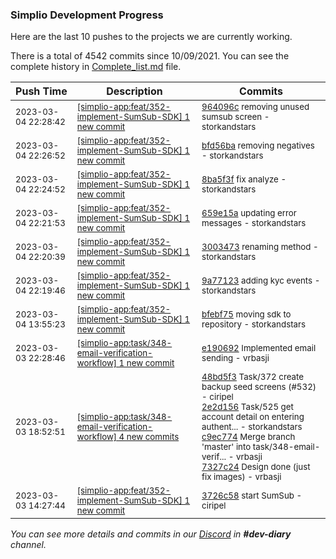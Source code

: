 
### Simplio Development Progress

Here are the last 10 pushes to the projects we are currently working.

There is a total of 4542 commits since 10/09/2021. You can see the complete history in
 [Complete_list.md](Complete_list.md) file.

| Push Time | Description | Commits |
| --- | --- | --- |
| <sub>2023-03-04 22:28:42</sub> | <sub>[[simplio-app:feat/352\-implement\-SumSub\-SDK] 1 new commit](https://github.com/SimplioOfficial/simplio-app/commit/964096c5ed4857e7d93dbfc03bfa651ea907a8c9)</sub> | <sub>[964096c](https://github.com/SimplioOfficial/simplio-app/commit/964096c5ed4857e7d93dbfc03bfa651ea907a8c9) removing unused sumsub screen - storkandstars</sub> |
| <sub>2023-03-04 22:26:52</sub> | <sub>[[simplio-app:feat/352\-implement\-SumSub\-SDK] 1 new commit](https://github.com/SimplioOfficial/simplio-app/commit/bfd56baa19be85ff7608074769236e6c53d98516)</sub> | <sub>[bfd56ba](https://github.com/SimplioOfficial/simplio-app/commit/bfd56baa19be85ff7608074769236e6c53d98516) removing negatives - storkandstars</sub> |
| <sub>2023-03-04 22:24:52</sub> | <sub>[[simplio-app:feat/352\-implement\-SumSub\-SDK] 1 new commit](https://github.com/SimplioOfficial/simplio-app/commit/8ba5f3f070e214ed7c1d1b9316653dbf77c653e3)</sub> | <sub>[8ba5f3f](https://github.com/SimplioOfficial/simplio-app/commit/8ba5f3f070e214ed7c1d1b9316653dbf77c653e3) fix analyze - storkandstars</sub> |
| <sub>2023-03-04 22:21:53</sub> | <sub>[[simplio-app:feat/352\-implement\-SumSub\-SDK] 1 new commit](https://github.com/SimplioOfficial/simplio-app/commit/659e15a789df0bbe680f7454fc869185642dbfa0)</sub> | <sub>[659e15a](https://github.com/SimplioOfficial/simplio-app/commit/659e15a789df0bbe680f7454fc869185642dbfa0) updating error messages - storkandstars</sub> |
| <sub>2023-03-04 22:20:39</sub> | <sub>[[simplio-app:feat/352\-implement\-SumSub\-SDK] 1 new commit](https://github.com/SimplioOfficial/simplio-app/commit/3003473387e8d87c7f4f7a38ffae462a8ce30fd8)</sub> | <sub>[3003473](https://github.com/SimplioOfficial/simplio-app/commit/3003473387e8d87c7f4f7a38ffae462a8ce30fd8) renaming method - storkandstars</sub> |
| <sub>2023-03-04 22:19:46</sub> | <sub>[[simplio-app:feat/352\-implement\-SumSub\-SDK] 1 new commit](https://github.com/SimplioOfficial/simplio-app/commit/9a77123d60e5df07ac781f71717d7c5fb26b76cf)</sub> | <sub>[9a77123](https://github.com/SimplioOfficial/simplio-app/commit/9a77123d60e5df07ac781f71717d7c5fb26b76cf) adding kyc events - storkandstars</sub> |
| <sub>2023-03-04 13:55:23</sub> | <sub>[[simplio-app:feat/352\-implement\-SumSub\-SDK] 1 new commit](https://github.com/SimplioOfficial/simplio-app/commit/bfebf759823c7e72abafba4a9ca061141c410970)</sub> | <sub>[bfebf75](https://github.com/SimplioOfficial/simplio-app/commit/bfebf759823c7e72abafba4a9ca061141c410970) moving sdk to repository - storkandstars</sub> |
| <sub>2023-03-03 22:28:46</sub> | <sub>[[simplio-app:task/348\-email\-verification\-workflow] 1 new commit](https://github.com/SimplioOfficial/simplio-app/commit/e190692e55744e9988a8f4fb1a47c05126c8bb03)</sub> | <sub>[e190692](https://github.com/SimplioOfficial/simplio-app/commit/e190692e55744e9988a8f4fb1a47c05126c8bb03) Implemented email sending - vrbasji</sub> |
| <sub>2023-03-03 18:52:51</sub> | <sub>[[simplio-app:task/348\-email\-verification\-workflow] 4 new commits](https://github.com/SimplioOfficial/simplio-app/compare/180c11067fc4...7327c2451f6c)</sub> | <sub>[48bd5f3](https://github.com/SimplioOfficial/simplio-app/commit/48bd5f3594fa8c966e4d22150904f9a9a6624c53) Task/372 create backup seed screens (#532) - ciripel<br>[2e2d156](https://github.com/SimplioOfficial/simplio-app/commit/2e2d156892436f5d9fb8b400d0d3bef14f069053) Task/525 get account detail on entering authent... - storkandstars<br>[c9ec774](https://github.com/SimplioOfficial/simplio-app/commit/c9ec7747ca8e83eac9a5c7bacba5a8111615be60) Merge branch 'master' into task/348-email-verif... - vrbasji<br>[7327c24](https://github.com/SimplioOfficial/simplio-app/commit/7327c2451f6c5570c81238b4dc8276352644736e) Design done (just fix images) - vrbasji</sub> |
| <sub>2023-03-03 14:27:44</sub> | <sub>[[simplio-app:feat/352\-implement\-SumSub\-SDK] 1 new commit](https://github.com/SimplioOfficial/simplio-app/commit/3726c5898a7ac8773fc8384c6b74a9b453eae85f)</sub> | <sub>[3726c58](https://github.com/SimplioOfficial/simplio-app/commit/3726c5898a7ac8773fc8384c6b74a9b453eae85f) start SumSub - ciripel</sub> |

_You can see more details and commits in our [Discord](https://discord.gg/aKhjuwZmdP) in **#dev-diary** channel._
